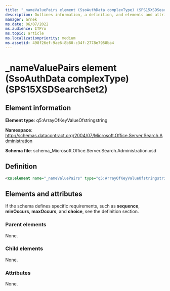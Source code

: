 ```yaml
---
title: "_nameValuePairs element (SsoAuthData complexType) (SPS15XSDSearchSet2)"
description: Outlines information, a definition, and elements and attributes for the _nameValuePairs element in Sharepoint.
manager: arnek
ms.date: 06/07/2022
ms.audience: ITPro
ms.topic: article
ms.localizationpriority: medium
ms.assetid: 498f26ef-9ae6-8b80-c34f-2778e7958ba4
---
```


# _nameValuePairs element (SsoAuthData complexType) (SPS15XSDSearchSet2)

## Element information
**Element type**: q5:ArrayOfKeyValueOfstringstring

**Namespace**: http://schemas.datacontract.org/2004/07/Microsoft.Office.Server.Search.Administration

**Schema file**: schema_Microsoft.Office.Server.Search.Administration.xsd

## Definition

```XML
<xs:element name="_nameValuePairs" type="q5:ArrayOfKeyValueOfstringstring" minOccurs="0"></xs:element>

```

## Elements and attributes

If the schema defines specific requirements, such as **sequence**, **minOccurs**, **maxOccurs**, and **choice**, see the definition section.

### Parent elements

None.

### Child elements

None.

### Attributes

None.
